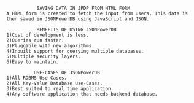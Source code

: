                SAVING DATA IN JPDP FROM HTML FORM
    A HTML form is created to fetch the input from users. This data is then saved in JSONPowerDB using JavaScript and JSON.
               
               BENEFITS OF USING JSONPowerDB
    1)Cost of development is less.
    2)Queries run faster.
    3)Pluggable with new algorithms.
    4)Inbuilt support for querying multiple databases.
    5)Multiple security layers.
    6)Easy to maintain.
    
              USE-CASES OF JSONPowerDB
    1)All RDBMS Use-Cases.
    2)All Key-Value Database Use-Cases.
    3)Best suited to real time application.
    4)Any software application that needs backend database.
       
    
